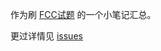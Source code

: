 作为刷 [FCC试题](https://freecodecamp.cn/challenges) 的一个小笔记汇总。

更过详情见 [issues](https://github.com/eyea/freecodecampNotes/issues)
